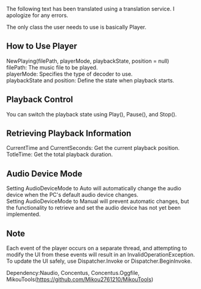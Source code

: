 The following text has been translated using a translation service. I apologize for any errors.

The only class the user needs to use is basically Player.  
  
## How to Use Player  
NewPlaying(filePath, playerMode, playbackState, position = null)  
filePath: The music file to be played.  
playerMode: Specifies the type of decoder to use.  
playbackState and position: Define the state when playback starts.  
  
## Playback Control  
You can switch the playback state using Play(), Pause(), and Stop().  
  
## Retrieving Playback Information  
CurrentTime and CurrentSeconds: Get the current playback position.  
TotleTime: Get the total playback duration.  

## Audio Device Mode  
Setting AudioDeviceMode to Auto will automatically change the audio device when the PC's default audio device changes.  
Setting AudioDeviceMode to Manual will prevent automatic changes, but the functionality to retrieve and set the audio device has not yet been implemented.  


## Note

Each event of the player occurs on a separate thread, and attempting to modify the UI from these events will result in an InvalidOperationException. To update the UI safely, use Dispatcher.Invoke or Dispatcher.BeginInvoke.

Dependency:Naudio, Concentus, Concentus.Oggfile, MikouTools(https://github.com/Mikou2761210/MikouTools)
